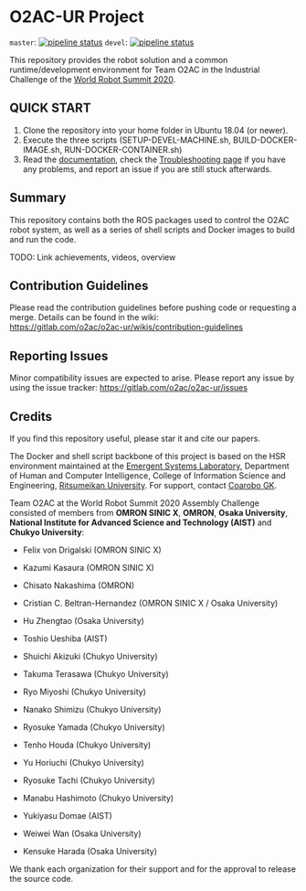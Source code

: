 # O2AC-UR Project

`master`: [![pipeline status](https://gitlab.com/o2ac/o2ac-ur/badges/master/pipeline.svg)](https://gitlab.com/o2ac/o2ac-ur/commits/master) `devel`: [![pipeline status](https://gitlab.com/o2ac/o2ac-ur/badges/devel/pipeline.svg)](https://gitlab.com/o2ac/ur-o2ac/commits/devel) 

This repository provides the robot solution and a common runtime/development environment for Team O2AC in the Industrial Challenge of the [World Robot Summit 2020](http://worldrobotsummit.org/en/).

## QUICK START

1) Clone the repository into your home folder in Ubuntu 18.04 (or newer).
2) Execute the three scripts (SETUP-DEVEL-MACHINE.sh, BUILD-DOCKER-IMAGE.sh, RUN-DOCKER-CONTAINER.sh)
3) Read the [documentation](https://gitlab.com/o2ac/o2ac-ur/wikis/home), check the [Troubleshooting page](https://gitlab.com/o2ac/o2ac-ur/wikis/troubleshooting) if you have any problems, and report an issue if you are still stuck afterwards.

## Summary

This repository contains both the ROS packages used to control the O2AC robot system, as well as a series of shell scripts and Docker images to build and run the code.

TODO: Link achievements, videos, overview


## Contribution Guidelines

Please read the contribution guidelines before pushing code or requesting a merge. Details can be found in the wiki:  
https://gitlab.com/o2ac/o2ac-ur/wikis/contribution-guidelines

## Reporting Issues

Minor compatibility issues are expected to arise. Please report any issue by using the issue tracker:
https://gitlab.com/o2ac/o2ac-ur/issues

## Credits

If you find this repository useful, please star it and cite our papers.

The Docker and shell script backbone of this project is based on the HSR environment maintained at the [Emergent Systems Laboratory](http://www.em.ci.ritsumei.ac.jp/), Department of Human and Computer Intelligence, College of Information Science and Engineering, [Ritsumeikan University](http://en.ritsumei.ac.jp/). For support, contact [Coarobo GK](https://coarobo.com/).

Team O2AC at the World Robot Summit 2020 Assembly Challenge consisted of members from **OMRON SINIC X**, **OMRON**, **Osaka University**, **National Institute for Advanced Science and Technology (AIST)** and **Chukyo University**:

- Felix von Drigalski (OMRON SINIC X)
- Kazumi Kasaura (OMRON SINIC X)
- Chisato Nakashima (OMRON)
- Cristian C. Beltran-Hernandez (OMRON SINIC X / Osaka University)
- Hu Zhengtao (Osaka University)
- Toshio Ueshiba (AIST)
- Shuichi Akizuki (Chukyo University)
- Takuma Terasawa (Chukyo University)
- Ryo Miyoshi (Chukyo University)
- Nanako Shimizu (Chukyo University)
- Ryosuke Yamada (Chukyo University)
- Tenho Houda (Chukyo University)
- Yu Horiuchi (Chukyo University)
- Ryosuke Tachi (Chukyo University)

- Manabu Hashimoto (Chukyo University)
- Yukiyasu Domae (AIST)
- Weiwei Wan (Osaka University)
- Kensuke Harada (Osaka University)

We thank each organization for their support and for the approval to release the source code.
